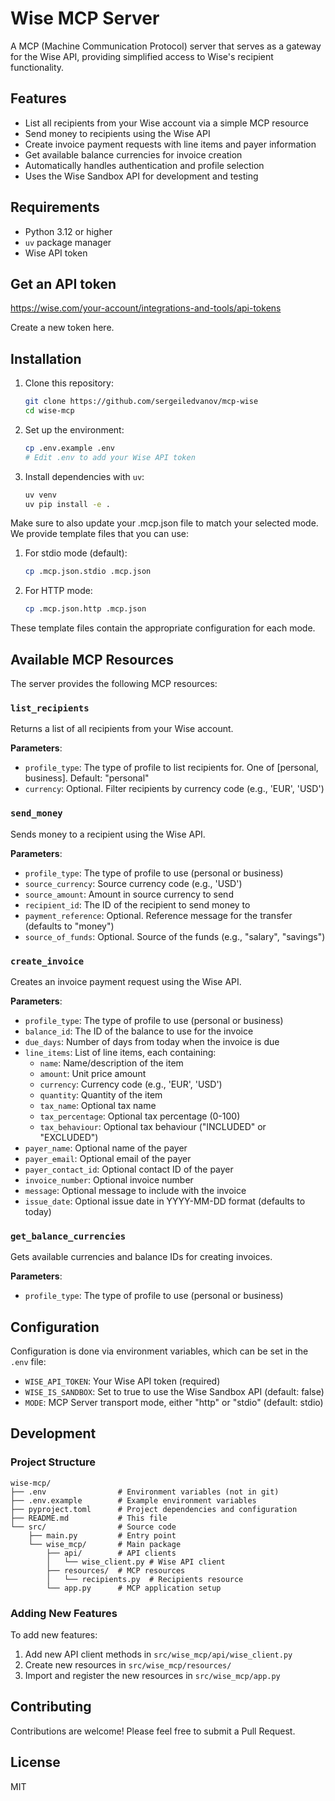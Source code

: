 # Wise MCP Server

A MCP (Machine Communication Protocol) server that serves as a gateway for the Wise API, providing simplified access to Wise's recipient functionality.

## Features

- List all recipients from your Wise account via a simple MCP resource
- Send money to recipients using the Wise API
- Create invoice payment requests with line items and payer information
- Get available balance currencies for invoice creation
- Automatically handles authentication and profile selection
- Uses the Wise Sandbox API for development and testing

## Requirements

- Python 3.12 or higher
- `uv` package manager
- Wise API token

## Get an API token

https://wise.com/your-account/integrations-and-tools/api-tokens

Create a new token here.

## Installation

1. Clone this repository:
   ```bash
   git clone https://github.com/sergeiledvanov/mcp-wise
   cd wise-mcp
   ```

2. Set up the environment:
   ```bash
   cp .env.example .env
   # Edit .env to add your Wise API token
   ```

3. Install dependencies with `uv`:
   ```bash
   uv venv
   uv pip install -e .
   ```

Make sure to also update your .mcp.json file to match your selected mode. We provide template files that you can use:

1. For stdio mode (default):
   ```bash
   cp .mcp.json.stdio .mcp.json
   ```

2. For HTTP mode:
   ```bash
   cp .mcp.json.http .mcp.json
   ```

These template files contain the appropriate configuration for each mode.

## Available MCP Resources

The server provides the following MCP resources:

### `list_recipients`

Returns a list of all recipients from your Wise account.

**Parameters**:
- `profile_type`: The type of profile to list recipients for. One of [personal, business]. Default: "personal"
- `currency`: Optional. Filter recipients by currency code (e.g., 'EUR', 'USD')

### `send_money`

Sends money to a recipient using the Wise API.

**Parameters**:
- `profile_type`: The type of profile to use (personal or business)
- `source_currency`: Source currency code (e.g., 'USD') 
- `source_amount`: Amount in source currency to send
- `recipient_id`: The ID of the recipient to send money to
- `payment_reference`: Optional. Reference message for the transfer (defaults to "money")
- `source_of_funds`: Optional. Source of the funds (e.g., "salary", "savings")

### `create_invoice`

Creates an invoice payment request using the Wise API.

**Parameters**:
- `profile_type`: The type of profile to use (personal or business)
- `balance_id`: The ID of the balance to use for the invoice
- `due_days`: Number of days from today when the invoice is due
- `line_items`: List of line items, each containing:
  - `name`: Name/description of the item
  - `amount`: Unit price amount
  - `currency`: Currency code (e.g., 'EUR', 'USD')
  - `quantity`: Quantity of the item
  - `tax_name`: Optional tax name
  - `tax_percentage`: Optional tax percentage (0-100)
  - `tax_behaviour`: Optional tax behaviour ("INCLUDED" or "EXCLUDED")
- `payer_name`: Optional name of the payer
- `payer_email`: Optional email of the payer
- `payer_contact_id`: Optional contact ID of the payer
- `invoice_number`: Optional invoice number
- `message`: Optional message to include with the invoice
- `issue_date`: Optional issue date in YYYY-MM-DD format (defaults to today)

### `get_balance_currencies`

Gets available currencies and balance IDs for creating invoices.

**Parameters**:
- `profile_type`: The type of profile to use (personal or business)

## Configuration

Configuration is done via environment variables, which can be set in the `.env` file:

- `WISE_API_TOKEN`: Your Wise API token (required)
- `WISE_IS_SANDBOX`: Set to true to use the Wise Sandbox API (default: false)
- `MODE`: MCP Server transport mode, either "http" or "stdio" (default: stdio)

## Development

### Project Structure

```
wise-mcp/
├── .env                # Environment variables (not in git)
├── .env.example        # Example environment variables
├── pyproject.toml      # Project dependencies and configuration
├── README.md           # This file
└── src/                # Source code
    ├── main.py         # Entry point
    └── wise_mcp/       # Main package
        ├── api/        # API clients
        │   └── wise_client.py # Wise API client
        ├── resources/  # MCP resources
        │   └── recipients.py  # Recipients resource
        └── app.py      # MCP application setup
```

### Adding New Features

To add new features:

1. Add new API client methods in `src/wise_mcp/api/wise_client.py`
2. Create new resources in `src/wise_mcp/resources/`
3. Import and register the new resources in `src/wise_mcp/app.py`

## Contributing

Contributions are welcome! Please feel free to submit a Pull Request.

## License

MIT